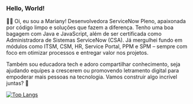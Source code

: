 ### Hello, World! 

👩‍💻 Oi, eu sou a Mariany! Desenvolvedora ServiceNow Pleno, apaixonada por código limpo e soluções que fazem a diferença. Tenho uma boa bagagem com Java e JavaScript, além de ser certificada como Administradora de Sistemas ServiceNow (CSA). Já mergulhei fundo em módulos como ITSM, CSM, HR, Service Portal, PPM e SPM – sempre com foco em otimizar processos e entregar valor nos projetos. 

Também sou educadora tech e adoro compartilhar conhecimento, seja ajudando equipes a crescerem ou promovendo letramento digital para empoderar mais pessoas na tecnologia. Vamos construir algo incrível juntas? 🚀


[![Top Langs](https://github-readme-stats.vercel.app/api/top-langs/?username=marianyqueiroz&layout=compact)](https://github.com/marianyqueiroz/marianyqueiroz)

<!--
**marianyqueiroz/marianyqueiroz** is a ✨ _special_ ✨ repository because its `README.md` (this file) appears on your GitHub profile.




